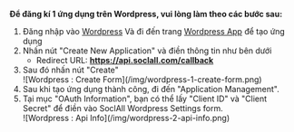 __Để đăng kí 1 ứng dụng trên Wordpress, vui lòng làm theo các bước sau:__

1. Đăng nhập vào [Wordpress](https://developer.wordpress.com/apps/) Và đi đến trang [Wordpress App](https://developer.wordpress.com/apps/new/) để tạo ứng dụng
2. Nhấn nút "Create New Application" và điền thông tin như bên dưới
    * Redirect URL: __https://api.soclall.com/callback__
3. Sau đó nhấn nút "Create"
    <div class="soclall-br"></div>
    ![Wordpress : Create Form](/img/wordpress-1-create-form.png)
    <div class="soclall-br"></div>
4. Sau khi tạo ứng dụng thành công, đi đến "Application Management".
5. Tại mục "OAuth Information", bạn có thể lấy "Client ID" và "Client Secret" để điền vào SoclAll Wordpress Settings form.
    <div class="soclall-br"></div>
    ![Wordpress : Api Info](/img/wordpress-2-api-info.png)
    <div class="soclall-br"></div>